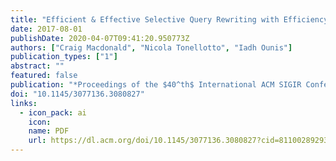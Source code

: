 ```yaml
---
title: "Efficient & Effective Selective Query Rewriting with Efficiency Predictions"
date: 2017-08-01
publishDate: 2020-04-07T09:41:20.950773Z
authors: ["Craig Macdonald", "Nicola Tonellotto", "Iadh Ounis"]
publication_types: ["1"]
abstract: ""
featured: false
publication: "*Proceedings of the $40^th$ International ACM SIGIR Conference on Research and Development in Information Retrieval (SIGIR 2017)*"
doi: "10.1145/3077136.3080827"
links:
  - icon_pack: ai
    icon:
    name: PDF
    url: https://dl.acm.org/doi/10.1145/3077136.3080827?cid=81100289293
---
```

